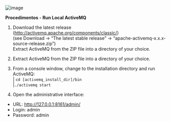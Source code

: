 ![image](https://user-images.githubusercontent.com/48540484/78741875-e5433700-7930-11ea-9706-a18ca7d929d8.png?style=centerme)


**Procedimentos - Run Local ActiveMQ**

1. Download the latest release (http://activemq.apache.org/components/classic/)</br>
(see Download -> “The latest stable release” -> “apache-activemq-x.x.x-source-release.zip”)<br/>
Extract ActiveMQ from the ZIP file into a directory of your choice.

2. Extract ActiveMQ from the ZIP file into a directory of your choice.

3. From a console window, change to the installation directory and run ActiveMQ:<br/>
| `cd [activemq_install_dir]/bin`<br/>
|`./activemq start`

4. Open the administrative interface:
- URL: http://127.0.0.1:8161/admin/
- Login: admin
- Password: admin
